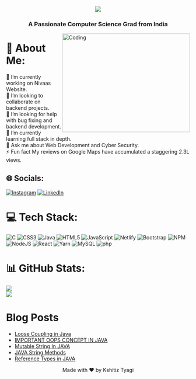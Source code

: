 <h1 align="center">
  <a href="https://git.io/typing-svg">
    <img src="https://readme-typing-svg.demolab.com?font=Major+Mono+Display&size=50&pause=10000&color=7DF9FF&center=true&vCenter=true&width=700&height=100&lines=I'm+Kshitiz+Tyagi!">
  </a>
</h1>
<h3 align="center">A Passionate Computer Science Grad from India</h3>

<img align="right" alt="Coding" width="350" height="270" src="https://www.sogeti.com/globalassets/global/content-images/explore/blog/2020-predictions/00086---desk-anim---v0.3.gif">

# 💫 About Me:
🔭 I’m currently working on Nivaas Website.<br>👯 I’m looking to collaborate on backend projects.<br>🤝 I’m looking for help with bug fixing and backend development.<br>🌱 I’m currently learning full stack in depth.<br>💬 Ask me about Web Development and Cyber Security.<br>⚡ Fun fact My reviews on Google Maps have accumulated a staggering 2.3L views.


## 🌐 Socials:
[![Instagram](https://img.shields.io/badge/Instagram-%23E4405F.svg?logo=Instagram&logoColor=white)](https://instagram.com/kshitiz_tyagi) [![LinkedIn](https://img.shields.io/badge/LinkedIn-%230077B5.svg?logo=linkedin&logoColor=white)](https://www.linkedin.com/in/kshitiz-tyagi-5a15a0243/) 

# 💻 Tech Stack:
![C](https://img.shields.io/badge/cpp-%2300599C.svg?style=plastic&logo=c&logoColor=white) ![CSS3](https://img.shields.io/badge/css3-%231572B6.svg?style=plastic&logo=css3&logoColor=white) ![Java](https://img.shields.io/badge/java-%23ED8B00.svg?style=plastic&logo=java&logoColor=white) ![HTML5](https://img.shields.io/badge/html5-%23E34F26.svg?style=plastic&logo=html5&logoColor=white) ![JavaScript](https://img.shields.io/badge/javascript-%23323330.svg?style=plastic&logo=javascript&logoColor=%23F7DF1E) ![Netlify](https://img.shields.io/badge/netlify-%23000000.svg?style=plastic&logo=netlify&logoColor=#00C7B7) ![Bootstrap](https://img.shields.io/badge/bootstrap-%23563D7C.svg?style=plastic&logo=bootstrap&logoColor=white)  ![NPM](https://img.shields.io/badge/NPM-%23000000.svg?style=plastic&logo=npm&logoColor=white) ![NodeJS](https://img.shields.io/badge/node.js-6DA55F?style=plastic&logo=node.js&logoColor=white) ![React](https://img.shields.io/badge/react-%2320232a.svg?style=plastic&logo=react&logoColor=%2361DAFB) ![Yarn](https://img.shields.io/badge/yarn-%232C8EBB.svg?style=plastic&logo=yarn&logoColor=white) ![MySQL](https://img.shields.io/badge/mysql-%2300f.svg?style=plastic&logo=mysql&logoColor=white) ![php](https://img.shields.io/badge/php-%2300599C.svg?style=plastic&logo=php&logoColor=white) 
# 📊 GitHub Stats:
![](https://github-readme-streak-stats.herokuapp.com/?user=KshitizTyagi1011&theme=dark&hide_border=true)<br/>
![](https://github-readme-stats.vercel.app/api/top-langs/?username=KshitizTyagi1011&theme=dark&hide_border=true&include_all_commits=true&count_private=true&layout=compact)


# Blog Posts
<!-- HASHNODE:START -->
- [Loose Coupling in Java](https://medium.com/@kshitiztyagi1011/loose-coupling-in-java-7d88e20dcafa)
- [IMPORTANT OOPS CONCEPT IN JAVA](https://medium.com/@kshitiztyagi1011/important-oops-concept-in-java-ed8872ca3dd7)
- [Mutable String In JAVA](https://medium.com/@kshitiztyagi1011/mutable-string-in-java-772b074f4c90)
- [JAVA String Methods](https://medium.com/@kshitiztyagi1011/java-string-methods-1629b5f31acc)
- [Reference Types in JAVA](https://medium.com/@kshitiztyagi1011/reference-types-in-java-9b041bd1f84)
<!-- HASHNODE:END -->



<!-- Proudly created with GPRM ( https://gprm.itsvg.in ) -->
<p align="center">Made with ❤️ by Kshitiz Tyagi</p>
